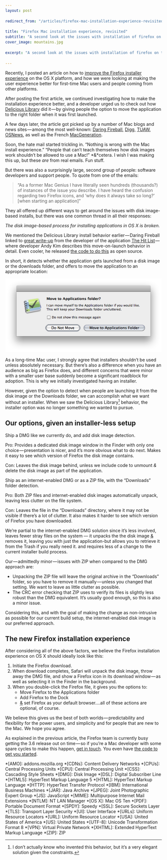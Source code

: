 ```yaml
---
layout: post

redirect_from: "/articles/firefox-mac-installation-experience-revisited/"

title: "Firefox Mac installation experience, revisited"
subtitle: "A second look at the issues with installation of firefox on the mac, with recommendations on how to fix them"
cover_image: mountains.jpg

excerpt: "A second look at the issues with installation of firefox on the mac, with recommendations on how to fix them"

---
```


Recently, I posted an article on how to [improve the Firefox installer experience] on the OS X platform, and how we were looking at making the user experience better for first-time Mac users and people coming from other platforms.

After posting the first article, we continued investigating how to make the installation experience better, and a developer urged us to check out how [Delicious Library] did it — by giving people the option to move the application to the right folder when it was first launched.

A few days later, the article got picked up by a number of Mac blogs and news sites — among the most well-known: [Daring Fireball], [Digg], [TUAW], [OSNews], as well as the French [MacGeneration].

Soon, the hate mail started trickling in. “Nothing is wrong with the Mac install experience.” “People that can’t teach themselves how disk images work shouldn’t be allowed to use a Mac!” *&*cetera. I wish I was making this up, but these *are* from real emails. Fun stuff.

But there was also a surprisingly large, second group of people: software developers and support people. To quote from one of the emails:

> “As a former Mac Genius I have literally seen hundreds (thousands?) of instances of the issue you describe. I have heard the confusion regarding two Firefox icons, and ‘why does it always take so long?’ \[when starting an application\]”

They all offered up different ways to get around the issues with disk image-based installs, but there was one common thread in all their responses:

*The disk image-based process for installing applications in OS X is broken.*

We mentioned the Delicious Library install behavior earlier — Daring Fireball linked to [great write-up] from the developer of the application [The Hit List] — where developer Andy Kim describes this move-on-launch behavior in detail. Even cooler, he released [the code to do this] as open source.

In short, it detects whether the application gets launched from a disk image or the downloads folder, and offers to move the application to an appropriate location:

![](/media/applications-move.png)

As a long-time Mac user, I strongly agree that installers shouldn’t be used unless absolutely necessary. But there’s also a difference when you have an audience as big as Firefox does, and different concerns that were minor with a smaller user base suddenly become a significant roadblock for adoption. This is why we initially investigated having an installer.

However, given the option to detect when people are launching it from the disk image or the Downloads folder, we can accomplish what we want without an installer. When we saw the Delicious Library[^1] behavior, the installer option was no longer something we wanted to pursue.

## Our options, given an installer-less setup

Ship a DMG like we currently do, and add disk image detection.

Pro: Provides a dedicated disk image window in the Finder with only one choice — presentation is nicer, and it’s more obvious what to do next. Makes it easy to see which version of Firefox the disk image contains.

Con: Leaves the disk image behind, unless we include code to unmount *&* delete the disk image as part of the application.

Ship as an internet-enabled DMG or as a ZIP file, with the “Downloads” folder detection.

Pro: Both ZIP files and internet-enabled disk images automatically unpack, leaving less clutter on the file system.

Con: Leaves the file in the “Downloads” directory, where it may not be visible if there’s a lot of clutter. It also makes it harder to see which version of Firefox you have downloaded.

We’re partial to the internet-enabled DMG solution since it’s less involved, leaves fewer stray files on the system — it unpacks the the disk image <abbr title="and">&</abbr> removes it, leaving you with just the application-but allows you to retrieve it from the Trash if you really need it. and requires less of a change to the current installer build process.

Our — admittedly minor — issues with ZIP when compared to the DMG approach are:

*   Unpacking the ZIP file will leave the original archive in the “Downloads” folder, so you have to remove it manually — unless you changed that setting. We want to leave as little clutter as possible.
*   The CRC error checking that ZIP uses to verify its files is slightly less robust than the DMG equivalent. It’s usually good enough, so this is also a minor issue.

Considering this, and with the goal of making the change as non-intrusive as possible for our current build setup, the internet-enabled disk image is our preferred approach.

## The new Firefox installation experience

After considering all of the above factors, we believe the Firefox installation experience on OS X should ideally look like this:

1.  Initiate the Firefox download.
2.  When download completes, Safari will unpack the disk image, throw away the DMG file, and show a Firefox icon in its download window — as well as selecting it in the Finder in the background.
3.  When you double-click the Firefox file, it gives you the options to:
    *   Move Firefox to the Applications folder
    *   Add Firefox to the Dock
    *   <abbr title="and">&</abbr> set Firefox as your default browser.…all of these actions are optional, of course.

We believe this gives us the best of both worlds — predictability and flexibility for the power users, and simplicity and for people that are new to the Mac. We hope you agree.

As explained in the previous article, the Firefox team is currently busy getting the 3.6 release out on time — so if you’re a Mac developer with some spare cycles to make this happen, [get in touch]. You even have [the code to get you started].

[^1]: I don’t actually know who invented this behavior, but it’s a very elegant solution given the constraints.

[improve the Firefox installer experience]: /mac-installer
[Delicious Library]: http://delicious-monster.com/
[Daring Fireball]: http://daringfireball.net/2009/09/how_should_mac_apps_be_distributed
[Digg]: http://digg.com/apple/The_confusing_art_of_installing_apps
[TUAW]: http://www.tuaw.com/2009/09/21/the-confusing-art-of-installing-apps/
[OSNews]: http://www.osnews.com/story/22195/Improving_the_Mac_OS_X_Application_Installation_Process
[MacGeneration]: http://www.macgeneration.com/news/voir/136495/firefox-nouvel-installeur-et-abandon-de-tiger
[great write-up]: http://www.potionfactory.com/node/251
[The Hit List]: http://www.potionfactory.com/thehitlist/
[the code to do this]: http://github.com/potionfactory/LetsMove/
[get in touch]: http://groups.google.com/group/mozilla.dev.apps.firefox/topics
[the code to get you started]: http://github.com/potionfactory/LetsMove/

*[AMO]: addons.mozilla.org
*[CDNs]: Content Delivery Networks
*[CPUs]: Central Processing Units
*[CPU]: Central Processing Unit
*[CSS]: Cascading Style Sheets
*[DMG]: Disk Image
*[DSL]: Digital Subscriber Line
*[HTML5]: HyperText Markup Language 5
*[HTML]: HyperText Markup Language
*[HTTP]: HyperText Transfer Protocol
*[IBM]: International Business Machines
*[JAR]: Java Archive
*[JPEG]: Joint Photographic Expert Group
*[JS]: JavaScript
*[MIME]: Multipurpose Internet Mail Extensions
*[NTLM]: NT LAN Manager
*[OS X]: Mac OS Ten
*[PDF]: Portable Document Format
*[SPDY]: Speedy
*[SSL]: Secure Sockets Layer
*[TLS]: Transport Layer Security
*[UI]: User Interface
*[URLs]: Uniform Resource Locators
*[URL]: Uniform Resource Locator
*[USA]: United States of America
*[US]: United States
*[UTF-8]: Unicode Transformation Format 8
*[VPN]: Virtual Private Network
*[XHTML]: Extended HyperText Markup Language
*[ZIP]: ZIP
